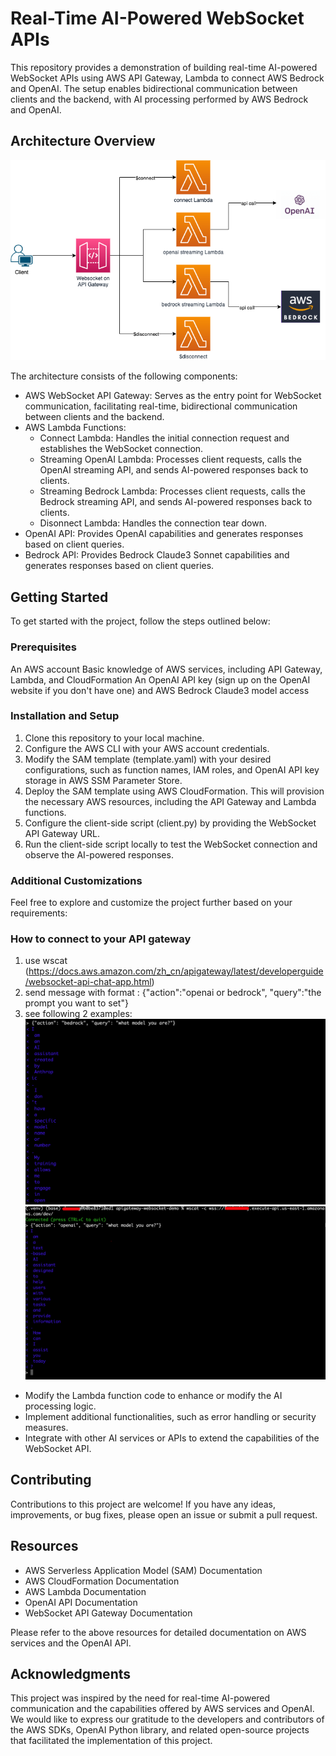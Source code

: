 # Real-Time AI-Powered WebSocket APIs
This repository provides a demonstration of building real-time AI-powered WebSocket APIs using AWS API Gateway, Lambda to connect AWS Bedrock and OpenAI. The setup enables bidirectional communication between clients and the backend, with AI processing performed by AWS Bedrock and OpenAI.

## Architecture Overview

![Architecture](images/arch.drawio.png)

The architecture consists of the following components:

- AWS WebSocket API Gateway: Serves as the entry point for WebSocket communication, facilitating real-time, bidirectional communication between clients and the backend.
- AWS Lambda Functions:
    - Connect Lambda: Handles the initial connection request and establishes the WebSocket connection.
    - Streaming OpenAI Lambda: Processes client requests, calls the OpenAI streaming API, and sends AI-powered responses back to clients.
    - Streaming Bedrock Lambda: Processes client requests, calls the Bedrock streaming API, and sends AI-powered responses back to clients.
    - Disonnect Lambda: Handles the connection tear down.
- OpenAI API: Provides OpenAI capabilities and generates responses based on client queries.
- Bedrock API: Provides Bedrock Claude3 Sonnet capabilities and generates responses based on client queries.


## Getting Started
To get started with the project, follow the steps outlined below:

### Prerequisites
An AWS account
Basic knowledge of AWS services, including API Gateway, Lambda, and CloudFormation
An OpenAI API key (sign up on the OpenAI website if you don't have one) and AWS Bedrock Claude3 model access
### Installation and Setup
1. Clone this repository to your local machine.
2. Configure the AWS CLI with your AWS account credentials.
3. Modify the SAM template (template.yaml) with your desired configurations, such as function names, IAM roles, and OpenAI API key storage in AWS SSM Parameter Store.
4. Deploy the SAM template using AWS CloudFormation. This will provision the necessary AWS resources, including the API Gateway and Lambda functions.
5. Configure the client-side script (client.py) by providing the WebSocket API Gateway URL.
6. Run the client-side script locally to test the WebSocket connection and observe the AI-powered responses.
### Additional Customizations
Feel free to explore and customize the project further based on your requirements:

### How to connect to your API gateway
1. use wscat (https://docs.aws.amazon.com/zh_cn/apigateway/latest/developerguide/websocket-api-chat-app.html)
2. send message with format : {"action":"openai or bedrock", "query":"the prompt you want to set"}
3. see following 2 examples:
![Bedrock Example](images/bedrock-access-example.png)
![OpenAI Example](images/openai-access-example.png)


- Modify the Lambda function code to enhance or modify the AI processing logic.
- Implement additional functionalities, such as error handling or security measures.
- Integrate with other AI services or APIs to extend the capabilities of the WebSocket API.
## Contributing
Contributions to this project are welcome! If you have any ideas, improvements, or bug fixes, please open an issue or submit a pull request.

## Resources
- AWS Serverless Application Model (SAM) Documentation
- AWS CloudFormation Documentation
- AWS Lambda Documentation
- OpenAI API Documentation
- WebSocket API Gateway Documentation

Please refer to the above resources for detailed documentation on AWS services and the OpenAI API.

## Acknowledgments
This project was inspired by the need for real-time AI-powered communication and the capabilities offered by AWS services and OpenAI.
We would like to express our gratitude to the developers and contributors of the AWS SDKs, OpenAI Python library, and related open-source projects that facilitated the implementation of this project.



